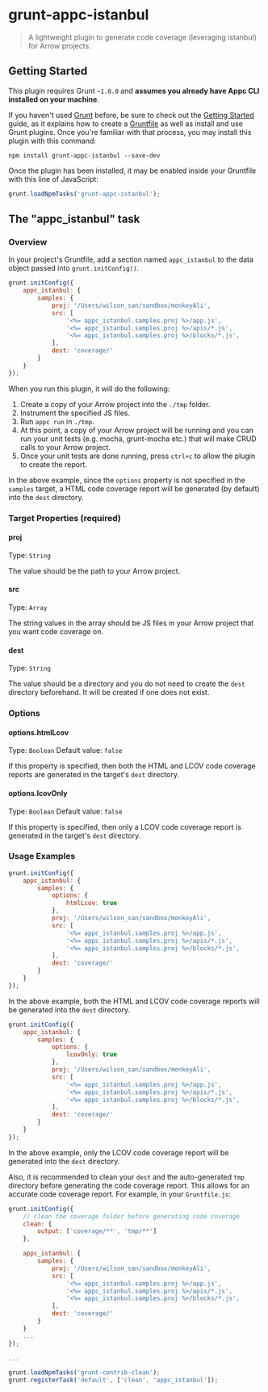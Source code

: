 # grunt-appc-istanbul

> A lightweight plugin to generate code coverage (leveraging istanbul) for Arrow projects.

## Getting Started
This plugin requires Grunt `~1.0.0` and **assumes you already have Appc CLI installed on your machine**.

If you haven't used [Grunt](http://gruntjs.com/) before, be sure to check out the [Getting Started](http://gruntjs.com/getting-started) guide, as it explains how to create a [Gruntfile](http://gruntjs.com/sample-gruntfile) as well as install and use Grunt plugins. Once you're familiar with that process, you may install this plugin with this command:

```shell
npm install grunt-appc-istanbul --save-dev
```

Once the plugin has been installed, it may be enabled inside your Gruntfile with this line of JavaScript:

```js
grunt.loadNpmTasks('grunt-appc-istanbul');
```

## The "appc_istanbul" task

### Overview
In your project's Gruntfile, add a section named `appc_istanbul` to the data object passed into `grunt.initConfig()`.

```js
grunt.initConfig({
    appc_istanbul: {
        samples: {
            proj: '/Users/wilson_san/sandbox/monkeyAli',
            src: [
                '<%= appc_istanbul.samples.proj %>/app.js',
                '<%= appc_istanbul.samples.proj %>/apis/*.js',
                '<%= appc_istanbul.samples.proj %>/blocks/*.js',
            ],
            dest: 'coverage/'
        }
    }
});
```
When you run this plugin, it will do the following:

1. Create a copy of your Arrow project into the `./tmp` folder.
2. Instrument the specified JS files.
3. Run `appc run` in `./tmp`.
4. At this point, a copy of your Arrow project will be running and you can run your unit tests (e.g. mocha, grunt-mocha etc.) that will make CRUD calls to your Arrow project.
5. Once your unit tests are done running, press `ctrl+c` to allow the plugin to create the report.

In the above example, since the `options` property is not specified in the `samples` target, a HTML code coverage report will be generated (by default) into the `dest` directory.

### Target Properties (required)

#### proj
Type: `String`

The value should be the path to your Arrow project.

#### src
Type: `Array`

The string values in the array should be JS files in your Arrow project that you want code coverage on.

#### dest
Type: `String`

The value should be a directory and you do not need to create the `dest` directory beforehand. It will be created if one does not exist.

### Options

#### options.htmlLcov
Type: `Boolean`
Default value: `false`

If this property is specified, then both the HTML and LCOV code coverage reports are generated in the target's `dest` directory.

#### options.lcovOnly
Type: `Boolean`
Default value: `false`

If this property is specified, then only a LCOV code coverage report is generated in the target's `dest` directory.

### Usage Examples
```js
grunt.initConfig({
    appc_istanbul: {
        samples: {
            options: {
                htmlLcov: true
            },
            proj: '/Users/wilson_san/sandbox/monkeyAli',
            src: [
                '<%= appc_istanbul.samples.proj %>/app.js',
                '<%= appc_istanbul.samples.proj %>/apis/*.js',
                '<%= appc_istanbul.samples.proj %>/blocks/*.js',
            ],
            dest: 'coverage/'
        }
    }
});
```
In the above example, both the HTML and LCOV code coverage reports will be generated into the `dest` directory.

```js
grunt.initConfig({
    appc_istanbul: {
        samples: {
            options: {
                lcovOnly: true
            },
            proj: '/Users/wilson_san/sandbox/monkeyAli',
            src: [
                '<%= appc_istanbul.samples.proj %>/app.js',
                '<%= appc_istanbul.samples.proj %>/apis/*.js',
                '<%= appc_istanbul.samples.proj %>/blocks/*.js',
            ],
            dest: 'coverage/'
        }
    }
});
```
In the above example, only the LCOV code coverage report will be generated into the `dest` directory.

Also, it is recommended to clean your `dest` and the auto-generated `tmp` directory before generating the code coverage report. This allows for an accurate code coverage report. For example, in your `Gruntfile.js`:
```js
grunt.initConfig({
    // clean the coverage folder before generating code coverage
    clean: {
        output: ['coverage/**', 'tmp/**']
    },

    appc_istanbul: {
        samples: {
            proj: '/Users/wilson_san/sandbox/monkeyAli',
            src: [
                '<%= appc_istanbul.samples.proj %>/app.js',
                '<%= appc_istanbul.samples.proj %>/apis/*.js',
                '<%= appc_istanbul.samples.proj %>/blocks/*.js',
            ],
            dest: 'coverage/'
        }
    }
    ...
});

...

grunt.loadNpmTasks('grunt-contrib-clean');
grunt.registerTask('default', ['clean', 'appc_istanbul']);
```
